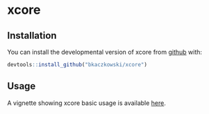 # xcore

## Installation

You can install the developmental version of xcore from [github](https://github.com/bkaczkowski/xcore) with:

``` r
devtools::install_github("bkaczkowski/xcore")
```

## Usage

A vignette showing xcore basic usage is available [here](https://bkaczkowski.github.io/xcore/articles/xcore_vignette.html).
